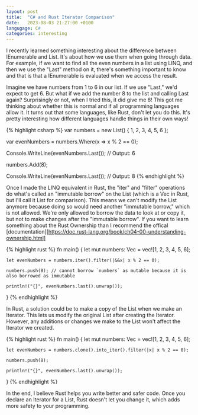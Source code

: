 ```yaml
---
layout: post
title:  "C# and Rust Iterator Comparison"
date:   2023-08-03 21:27:00 +0100
langugage: C#
categories: interesting
---
```

I recently learned something interesting about the difference between IEnumerable<T> and List<T>. It's about how we use them when going through data. For example, if we want to find all the even numbers in a list using LINQ, and then we use the "Last" method on it, there's something important to know and that is that a IEnumerable is evaluated when we access the result.

Imagine we have numbers from 1 to 6 in our list. If we use "Last," we'd expect to get 6. But what if we add the number 8 to the list and calling Last again?
Surprisingly or not, when I tried this, it did give me 8! This got me thinking about whether this is normal and if all programming languages allow it.
 It turns out that some languages, like Rust, don't let you do this. It's pretty interesting how different languages handle things in their own ways!


{% highlight csharp %}
var numbers = new List<int>() { 1, 2, 3, 4, 5, 6 };

var evenNumbers = numbers.Where(x => x % 2 == 0);

Console.WriteLine(evenNumbers.Last());
// Output: 6

numbers.Add(8);

Console.WriteLine(evenNumbers.Last());
// Output: 8
{% endhighlight %}

Once I made the LINQ equivalent in Rust, the "iter" and "filter" operations do what's called an "immutable borrow" on the List
(which is a Vec in Rust, but I'll call it List for comparison). This means we can't modify the List anymore because doing so would 
need another "immutable borrow," which is not allowed. We're only allowed to borrow the data to look at or copy it, but not to make changes after the "immutable borrow".
If you want to learn something about the Rust Ownership than I recommend the offical [documentation][https://doc.rust-lang.org/book/ch04-00-understanding-ownership.html]

{% highlight rust %}
fn main() {
    let mut numbers: Vec<i32> = vec![1, 2, 3, 4, 5, 6];

    let evenNumbers = numbers.iter().filter(|&&x| x % 2 == 0);

    numbers.push(8); // cannot borrow `numbers` as mutable because it is also borrowed as immutable

    println!("{}", evenNumbers.last().unwrap());
}
{% endhighlight %}


In Rust, a solution could be to make a copy of the List when we make an Iterator. This lets us modify the original List after creating the Iterator. However, any additions or changes we make to the List won't affect the Iterator we created.

{% highlight rust %}
fn main() {
    let mut numbers: Vec<i32> = vec![1, 2, 3, 4, 5, 6];

    let evenNumbers = numbers.clone().into_iter().filter(|x| x % 2 == 0);

    numbers.push(8);

    println!("{}", evenNumbers.last().unwrap());
}
{% endhighlight %}

In the end, I believe Rust helps you write better and safer code. Once you declare an Iterator for a List, Rust doesn't let you change it, which adds more safety to your programming.
